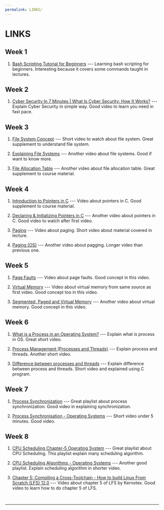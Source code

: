 ```yaml
---
permalink: LINKS/
---
```


# LINKS

## Week 1

1. [Bash Scripting Tutorial for Beginners](https://youtu.be/tK9Oc6AEnR4?si=EyCvZ1V5QfMeEJ7M) ---
Learning bash scripting for beginners. Interesting because it covers some commands taught in lectures.

## Week 2

1. [Cyber Security In 7 Minutes | What Is Cyber Security: How It Works?](https://youtu.be/inWWhr5tnEA?si=Ndj7bkQnQenC7jCm) ---
Explain Cyber Security in simple way. Good video to learn you need in fast pace.

## Week 3

1. [File System Concept](https://youtu.be/mzUyMy7Ihk0?si=wgX9Nm5WuRC1sbon) ---
Short video to watch about file system. Great supplement to understand file system.

2. [Explaining File Systems](https://youtu.be/_h30HBYxtws?si=VSbRfnIAYvsxVzjO) ---
Another video about file systems. Good if want to know more.

3. [File Allocation Table](https://youtu.be/V2Gxqv3bJCk?si=SxHfnO51KPcWNNTe) ---
Another video about file allocation table. Great supplement to course material.

## Week 4

1. [Introduction to Pointers in C](https://youtu.be/f2i0CnUOniA?si=IXnxFUDvePxrWfBO) --- Video about pointers in C. Good supplement to course material.

2. [Declaring & Initializing Pointers in C](https://youtu.be/b3G9RjG4l2s?si=yI2g66jljAPajz2u) --- Another video about pointers in C. Good video to watch after first video.

3. [Paging](https://youtu.be/pJ5ezHfJokw?si=-Yw478lfstB2SPG9) --- Video about paging. Short video about material covered in lecture.

4. [Paging (OS)](https://youtu.be/LKYKp_ZzlvM?si=p_OWHUWAKDO8hjzl) --- Another video about pagging. Longer video than previous one.

## Week 5

1. [Page Faults](https://youtu.be/RrZ8-1w7iok?si=gTJRq9qlt-DVtdPU) --- Video about page faults. Good concept in this video.

2. [Virtual Memory](https://youtu.be/8yO2FBBfaB0?si=lRASGRxa5zlQl6sY) --- Video about virtual memory from same source as first video. Good concept too in this video.

3. [Segmented, Paged and Virtual Memory](https://youtu.be/p9yZNLeOj4s?si=hil6sbXD313Eub3Q) --- Another video about virtual memory. Good concept in this video.

## Week 6

1. [What is a Process in an Operating System?](https://youtu.be/vLwMl9qK4T8?si=s0LyP1l96Vj4iTst) --- Explain what is process in OS. Great short video.

2. [Process Management (Processes and Threads)](https://youtu.be/OrM7nZcxXZU?si=AxMrFiFyVD2ekmtH) --- Explain process and threads. Another short video.

3. [Difference between processes and threads](https://youtu.be/IKG1P4rgm54?si=mbzm7T2SHVHuyjif) --- Explain difference between process and threads. Short video and explained using C program.

## Week 7

1. [Process Synchronization](https://www.youtube.com/playlist?list=PLBlnK6fEyqRjDf_dmCEXgl6XjVKDDj0M2) --- Great playlist about process synchronization. Good video in explaining synchronization.

2. [Process Synchronisation - Operating Systems](https://youtu.be/eKKc0d7kzww?si=mkmJ8DMJ0VTS2m81) --- Short video under 5 minutes. Good video.

## Week 8

1. [CPU Scheduling  Chapter-5  Operating System](https://www.youtube.com/playlist?list=PLBlnK6fEyqRitWSE_AyyySWfhRgyA-rHk) --- Great playlist about CPU Scheduling. This playlist explain many scheduling algorithm.

2. [CPU Scheduling Algorithms - Operating Systems](https://www.youtube.com/playlist?list=PLIY8eNdw5tW_lHyageTADFKBt9weJXndE) --- Another good playlist. Explain scheduling algorithm in shorter video.

3. [Chapter 5: Compiling a Cross-Toolchain - How to build Linux From Scratch (LFS) 12.0](https://youtu.be/uggsnHSELos?si=Nj5U2cSLGG8cC0BY) --- Video about chapter 5 of LFS by Kernotex. Good video to learn how to do chapter 5 of LFS.

<br>
<hr>
